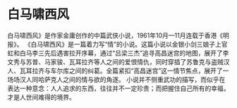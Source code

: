 # 白马啸西风

白马啸西风》是作家金庸创作的中篇武侠小说，1961年10月—11月连载于香港《明报》。
《白马啸西风》是一篇着力写“情”的小说。这篇小说以金银小剑三娘子上官虹和白马李三先后遇害拉开序幕，通过“吕梁三杰”追寻高昌迷宫的地图，展开了李文秀与苏普、马家骏、瓦耳拉齐等人之间的爱恨情仇，同时穿插了苏鲁克与盗贼汉人、瓦耳拉齐与车尔库之间的纠葛。全篇紧扣“高昌迷宫”这一情节焦点，展开了一场场汉人同哈萨克人之间的情与欲的角逐。 
小说并不侧重武功的描写，而似乎在表达一种意念：人人追求的东西，往往并不一定珍贵；而把握住自己所有的幸福，才是人世间难得的境界。

